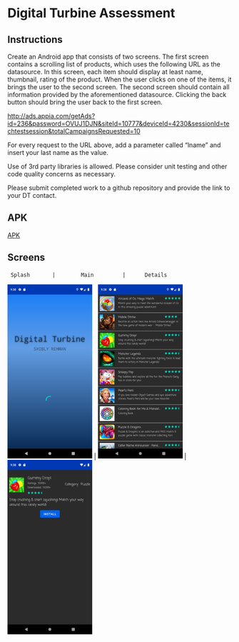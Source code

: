 # Digital Turbine Assessment

## Instructions

Create an Android app that consists of two screens. The first screen contains a scrolling list of products, which uses the following URL as the datasource. In this screen, each item should display at least name, thumbnail, rating of the product. When the user clicks on one of the items, it brings the user to the second screen. The second screen should contain all information provided by the aforementioned datasource. Clicking the back button should bring the user back to the first screen.

http://ads.appia.com/getAds?id=236&password=OVUJ1DJN&siteId=10777&deviceId=4230&sessionId=techtestsession&totalCampaignsRequested=10

For every request to the URL above, add a parameter called “lname” and insert your last name as the value.

Use of 3rd party libraries is allowed. Please consider unit testing and other code quality concerns as necessary.

Please submit completed work to a github repository and provide the link to your DT contact.

## APK
[APK](apk/app-debug.apk)

## Screens

     Splash       |        Main         |      Details
<img src="screenshots/splash.png" alt="Splash" width="190"/> | <img src="screenshots/main.png" alt="Main" width="190"/> | <img src="screenshots/details.png" alt="details" width="190"/>

